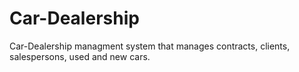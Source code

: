 # Car-Dealership
 Car-Dealership managment system that manages contracts, clients, salespersons, used and new cars.

